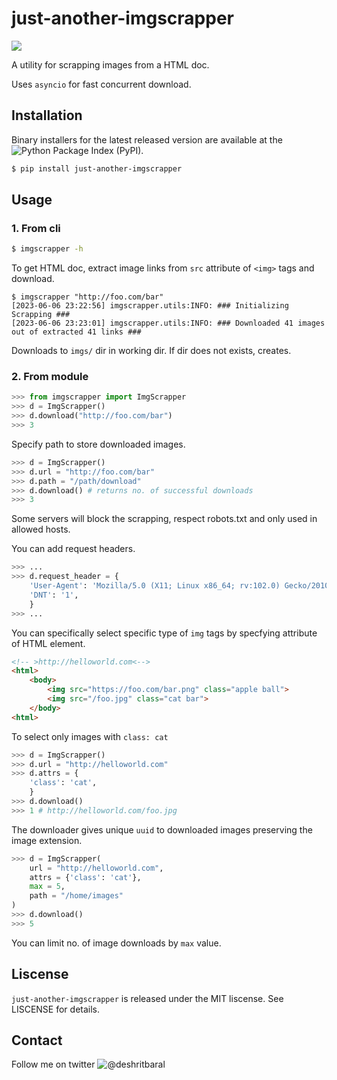 # just-another-imgscrapper
![](https://github.com/deshrit/just-another-imgscrapper/actions/workflows/tests.yml/badge.svg)

A utility for scrapping images from a HTML doc.

Uses `asyncio` for fast concurrent download.

## Installation
Binary installers for the latest released version are available at the ![Python Package Index (PyPI)](https://pypi.org/project/just-another-imgscrapper/).
```bash
$ pip install just-another-imgscrapper
```
## Usage
### 1. From cli
```bash
$ imgscrapper -h
```
To get HTML doc, extract image links from `src` attribute of `<img>` tags and download.
```
$ imgscrapper "http://foo.com/bar"
[2023-06-06 23:22:56] imgscrapper.utils:INFO: ### Initializing Scrapping ###
[2023-06-06 23:23:01] imgscrapper.utils:INFO: ### Downloaded 41 images out of extracted 41 links ###
```
Downloads to `imgs/` dir in working dir. If dir does not exists, creates.

### 2. From module
```python
>>> from imgscrapper import ImgScrapper
>>> d = ImgScrapper()
>>> d.download("http://foo.com/bar") 
>>> 3
```
Specify path to store downloaded images.
```python
>>> d = ImgScrapper()
>>> d.url = "http://foo.com/bar"
>>> d.path = "/path/download"
>>> d.download() # returns no. of successful downloads
>>> 3
```
Some servers will block the scrapping, respect robots.txt and only used in allowed hosts.

You can add request headers.
```python
>>> ...
>>> d.request_header = {
    'User-Agent': 'Mozilla/5.0 (X11; Linux x86_64; rv:102.0) Gecko/20100101 Firefox/102.0',
    'DNT': '1',
    }
>>> ...
```
You can specifically select specific type of `img` tags by specfying attribute of HTML element.
```html
<!-- >http://helloworld.com<-->
<html>
    <body>
        <img src="https://foo.com/bar.png" class="apple ball">
        <img src="/foo.jpg" class="cat bar">
    </body>
<html>
```
To select only images with `class: cat`
```python
>>> d = ImgScrapper()
>>> d.url = "http://helloworld.com"
>>> d.attrs = {
    'class': 'cat',
    }
>>> d.download()
>>> 1 # http://helloworld.com/foo.jpg
```
The downloader gives unique `uuid` to downloaded images preserving the image extension.
```python
>>> d = ImgScrapper(
    url = "http://helloworld.com",
    attrs = {'class': 'cat'},
    max = 5,
    path = "/home/images"
)
>>> d.download()
>>> 5
```
You can limit no. of image downloads by `max` value.

## Liscense
`just-another-imgscrapper` is released under the MIT liscense. See LISCENSE for details.

## Contact
Follow me on twitter ![@deshritbaral](https://twitter.com/deshritbaral)
